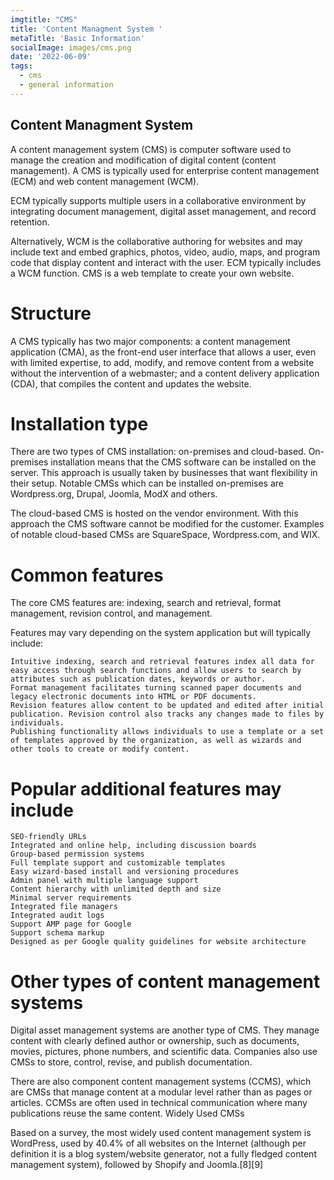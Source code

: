 ```yaml
---
imgtitle: "CMS"
title: 'Content Managment System '
metaTitle: 'Basic Information'
socialImage: images/cms.png
date: '2022-06-09'
tags:
  - cms
  - general information
---
```


## Content Managment System 

A content management system (CMS) is computer software used to manage the creation and modification of digital content (content management). A CMS is typically used for enterprise content management (ECM) and web content management (WCM).

ECM typically supports multiple users in a collaborative environment by integrating document management, digital asset management, and record retention.

Alternatively, WCM is the collaborative authoring for websites and may include text and embed graphics, photos, video, audio, maps, and program code that display content and interact with the user. ECM typically includes a WCM function. CMS is a web template to create your own website. 


# Structure

A CMS typically has two major components: a content management application (CMA), as the front-end user interface that allows a user, even with limited expertise, to add, modify, and remove content from a website without the intervention of a webmaster; and a content delivery application (CDA), that compiles the content and updates the website.
# Installation type

There are two types of CMS installation: on-premises and cloud-based. On-premises installation means that the CMS software can be installed on the server. This approach is usually taken by businesses that want flexibility in their setup. Notable CMSs which can be installed on-premises are Wordpress.org, Drupal, Joomla, ModX and others.

The cloud-based CMS is hosted on the vendor environment. With this approach the CMS software cannot be modified for the customer. Examples of notable cloud-based CMSs are SquareSpace, Wordpress.com, and WIX.
# Common features

The core CMS features are: indexing, search and retrieval, format management, revision control, and management.

Features may vary depending on the system application but will typically include:

    Intuitive indexing, search and retrieval features index all data for easy access through search functions and allow users to search by attributes such as publication dates, keywords or author.
    Format management facilitates turning scanned paper documents and legacy electronic documents into HTML or PDF documents.
    Revision features allow content to be updated and edited after initial publication. Revision control also tracks any changes made to files by individuals.
    Publishing functionality allows individuals to use a template or a set of templates approved by the organization, as well as wizards and other tools to create or modify content.

# Popular additional features may include

    SEO-friendly URLs
    Integrated and online help, including discussion boards
    Group-based permission systems
    Full template support and customizable templates
    Easy wizard-based install and versioning procedures
    Admin panel with multiple language support
    Content hierarchy with unlimited depth and size
    Minimal server requirements
    Integrated file managers
    Integrated audit logs
    Support AMP page for Google
    Support schema markup
    Designed as per Google quality guidelines for website architecture

# Other types of content management systems

Digital asset management systems are another type of CMS. They manage content with clearly defined author or ownership, such as documents, movies, pictures, phone numbers, and scientific data. Companies also use CMSs to store, control, revise, and publish documentation.

There are also component content management systems (CCMS), which are CMSs that manage content at a modular level rather than as pages or articles. CCMSs are often used in technical communication where many publications reuse the same content.
Widely Used CMSs

Based on a survey, the most widely used content management system is WordPress, used by 40.4% of all websites on the Internet (although per definition it is a blog system/website generator, not a fully fledged content management system), followed by Shopify and Joomla.[8][9] 